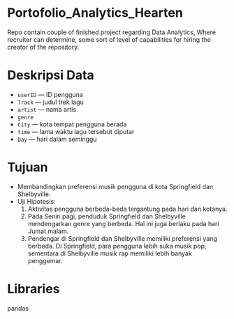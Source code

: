 # Portofolio_Analytics_Hearten
Repo contain couple of finished project regarding Data Analytics, Where recruiter can determine, some sort of level of capabilities for hiring the creator of the repository. 

# Deskripsi Data

- `userID` — ID pengguna
- `Track` — judul trek lagu
- `artist` — nama artis
- `genre`
- `City` — kota tempat pengguna berada
- `time` — lama waktu lagu tersebut diputar
- `Day` — hari dalam seminggu

# Tujuan
- Membandingkan preferensi musik pengguna di kota Springfield dan Shelbyville.
- Uji Hipotesis:
  1. Aktivitas pengguna berbeda-beda tergantung pada hari dan kotanya.
  2. Pada Senin pagi, penduduk Springfield dan Shelbyville mendengarkan genre yang berbeda. Hal ini juga berlaku pada hari Jumat malam.
  3. Pendengar di Springfield dan Shelbyville memiliki preferensi yang berbeda. Di Springfield, para pengguna lebih suka musik pop, sementara di Shelbyville musik rap memiliki lebih banyak penggemar.


# Libraries
pandas
